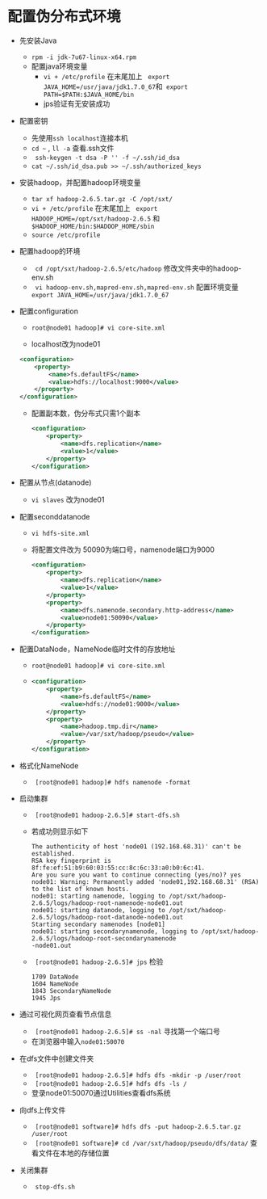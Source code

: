 # 配置伪分布式环境

* 先安装Java

  * ``` rpm -i jdk-7u67-linux-x64.rpm  ```
  * 配置java环境变量
    * ``` vi + /etc/profile ``` 在末尾加上 ``` export JAVA_HOME=/usr/java/jdk1.7.0_67```和``` export PATH=$PATH:$JAVA_HOME/bin```
    * jps验证有无安装成功

* 配置密钥

  * 先使用``` ssh localhost ```连接本机
  * ``` cd ~ ``` , ``` ll -a ``` 查看.ssh文件
  * ``` ssh-keygen -t dsa -P '' -f ~/.ssh/id_dsa``` 
  * ``` cat ~/.ssh/id_dsa.pub >> ~/.ssh/authorized_keys ```

* 安装hadoop，并配置hadoop环境变量

  * ``` tar xf hadoop-2.6.5.tar.gz -C /opt/sxt/ ```
  * ``` vi + /etc/profile ``` 在末尾加上 ``` export HADOOP_HOME=/opt/sxt/hadoop-2.6.5``` 和 ``` $HADOOP_HOME/bin:$HADOOP_HOME/sbin```
  * ``` source /etc/profile ```  

* 配置hadoop的环境

  * ``` cd /opt/sxt/hadoop-2.6.5/etc/hadoop```  修改文件夹中的hadoop-env.sh
  * ``` vi hadoop-env.sh,mapred-env.sh,mapred-env.sh``` 配置环境变量``` export JAVA_HOME=/usr/java/jdk1.7.0_67```

* 配置configuration

  * ``` root@node01 hadoop]# vi core-site.xml ``` 

  *  localhost改为node01

    ```xml
    <configuration>
        <property>
            <name>fs.defaultFS</name>
            <value>hdfs://localhost:9000</value>
        </property>
    </configuration>
    ```

  * 配置副本数，伪分布式只需1个副本

    ```xml
    <configuration>    
    	<property>
            <name>dfs.replication</name>
            <value>1</value>
        </property>
    </configuration>
    ```

    

* 配置从节点(datanode)

  * ``` vi slaves ``` 改为node01

* 配置seconddatanode

  * ```vi hdfs-site.xml```

  * 将配置文件改为 50090为端口号，namenode端口为9000

    ``` xml
    <configuration>
        <property>
            <name>dfs.replication</name>
            <value>1</value>
        </property>
        <property>
            <name>dfs.namenode.secondary.http-address</name>
            <value>node01:50090</value>
        </property>
    </configuration>
    
    ```

* 配置DataNode，NameNode临时文件的存放地址

  * ``` root@node01 hadoop]# vi core-site.xml ``` 

  * ```xml
    <configuration>
        <property>
            <name>fs.defaultFS</name>
            <value>hdfs://node01:9000</value>
        </property>
        <property>
            <name>hadoop.tmp.dir</name>
            <value>/var/sxt/hadoop/pseudo</value>
        </property>
    </configuration>
    ```

    

* 格式化NameNode

  * ``` [root@node01 hadoop]# hdfs namenode -format```

* 启动集群

  * ``` [root@node01 hadoop-2.6.5]# start-dfs.sh```

  * 若成功则显示如下

    ```
    The authenticity of host 'node01 (192.168.68.31)' can't be established.
    RSA key fingerprint is 8f:fe:ef:51:b9:60:03:55:cc:8c:6c:33:a0:b0:6c:41.
    Are you sure you want to continue connecting (yes/no)? yes
    node01: Warning: Permanently added 'node01,192.168.68.31' (RSA) to the list of known hosts.
    node01: starting namenode, logging to /opt/sxt/hadoop-2.6.5/logs/hadoop-root-namenode-node01.out
    node01: starting datanode, logging to /opt/sxt/hadoop-2.6.5/logs/hadoop-root-datanode-node01.out
    Starting secondary namenodes [node01]
    node01: starting secondarynamenode, logging to /opt/sxt/hadoop-2.6.5/logs/hadoop-root-secondarynamenode
    -node01.out
    ```

  * ``` [root@node01 hadoop-2.6.5]# jps``` 检验

    ``` 
    1709 DataNode
    1604 NameNode
    1843 SecondaryNameNode
    1945 Jps
    ```

* 通过可视化网页查看节点信息

  * ``` [root@node01 hadoop-2.6.5]# ss -nal``` 寻找第一个端口号
  * 在浏览器中输入```node01:50070```

* 在dfs文件中创建文件夹

  * ``` [root@node01 hadoop-2.6.5]# hdfs dfs -mkdir -p /user/root```
  * ``` [root@node01 hadoop-2.6.5]# hdfs dfs -ls /```
  * 登录node01:50070通过Utilities查看dfs系统

* 向dfs上传文件

  * ``` [root@node01 software]# hdfs dfs -put hadoop-2.6.5.tar.gz /user/root```
  * ``` [root@node01 software]# cd /var/sxt/hadoop/pseudo/dfs/data/``` 查看文件在本地的存储位置

* 关闭集群

  * ``` stop-dfs.sh```